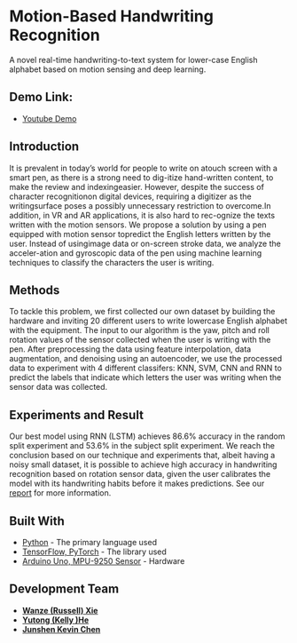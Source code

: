 # Motion-Based Handwriting Recognition

A novel real-time handwriting-to-text system for lower-case English alphabet based on motion sensing and deep learning.

## Demo Link:
* [Youtube Demo](https://www.youtube.com/watch?v=SGBSVo2U12s}{https://youtu.be/SGBSVo2U12s)

## Introduction
It  is  prevalent  in  today’s  world  for  people  to  write  on  atouch screen with a smart pen, as there is a strong need to dig-itize hand-written content,  to make the review and indexingeasier.  However, despite the success of character recognitionon digital devices, requiring a digitizer as the writingsurface poses a possibly unnecessary restriction to overcome.In addition, in VR and AR applications, it is also hard to rec-ognize the texts written with the motion sensors. We propose a solution by using a pen equipped with motion sensor topredict the English letters written by the user. Instead of usingimage data or on-screen stroke data, we analyze the acceler-ation and gyroscopic data of the pen using machine learning techniques to classify the characters the user is writing.

## Methods
To tackle this problem, we first collected our own dataset by building the hardware and inviting 20 different users to write lowercase English alphabet with the equipment. The input to our algorithm is the yaw, pitch and roll rotation values of the sensor collected when the user is writing with the pen. After preprocessing the data using feature interpolation, data augmentation, and denoising using an autoencoder, we use the processed data to experiment with 4 different classifers: KNN, SVM, CNN and RNN to predict the labels that indicate which letters the user was writing when the sensor data was collected.

## Experiments and Result
Our best model using RNN (LSTM) achieves 86.6\% accuracy in the random split experiment and 53.6\% in the subject split experiment. We reach the conclusion based on our technique and experiments that, albeit having a noisy small dataset, it is possible to achieve high accuracy in handwriting recognition based on rotation sensor data, given the user calibrates the model with its handwriting habits before it makes predictions. See our [report](https://github.com/RussellXie7/cs229_Final/blob/master/docs/report.pdf) for more information.


## Built With

* [Python]() - The primary language used
* [TensorFlow, PyTorch]() - The library used
* [Arduino Uno, MPU-9250 Sensor]() - Hardware


## Development Team

* [**Wanze (Russell) Xie**](https://github.com/russellxie7)
* [**Yutong (Kelly )He**](https://github.com/KellyYutongHe)
* [**Junshen Kevin Chen**](https://github.com/CniveK)



